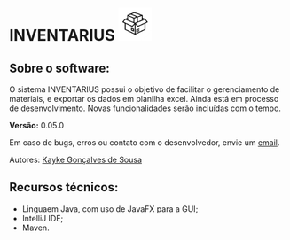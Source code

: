 # INVENTARIUS  <img loading="lazy" src="/docs/icone_caixa.png" width="60px" height="60px">

## Sobre o software:
O sistema INVENTARIUS possui o objetivo de facilitar o gerenciamento de materiais, e exportar os dados em planilha excel. Ainda está em processo de desenvolvimento. Novas funcionalidades serão incluídas com o tempo.

**Versão:** 0.05.0 

Em caso de bugs, erros ou contato com o desenvolvedor, envie um [email](mailto:kayke.gsousa15@gmail.com).

Autores:
[Kayke Gonçalves de Sousa](https://github.com/sousakai)

## Recursos técnicos:
- Linguaem Java, com uso de JavaFX para a GUI;
- IntelliJ IDE;
- Maven.
